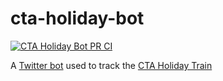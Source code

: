 # cta-holiday-bot
[![CTA Holiday Bot PR CI](https://github.com/lbkulinski/cta-holiday-bot/actions/workflows/pull-request.yml/badge.svg)](https://github.com/lbkulinski/cta-holiday-bot/actions/workflows/pull-request.yml)

A [Twitter bot](https://twitter.com/cta4j) used to track the [CTA Holiday Train](https://www.transitchicago.com/holidayfleet/)
